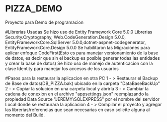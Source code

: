 # PIZZA_DEMO
Proyecto para Demo de programacion

#Librerias Usadas
Se hizo uso de Entity Framework Core 5.0.0
Librerias Security.Cryptography, Web.CodeGeneration.Design 5.0.0, EntityFrameworkCore.SqlServer 5.0.0,dotnet-aspnet-codegenerator, EntityFrameworkCore.Design 5.0.0
Se habilitaron las Migraciones para aplicar enfoque CodeFirst(Esto es para manejar versionamiento de la base de datos, es decir que sin el backup es posible generar todas las entidades y crear la base de datos)
Se hizo uso de manejo de autenticacion con la clase Identity para manejar los accesos de los usuarios

#Pasos para la restaurar la aplicacion en otra PC
1 - > Restaurar el Backup de Base de datos(DB_PIZZA.bak) ubicado en la carpeta "DataBaseBackUp" 
2 - > Copiar la solucion en una carpeta local y abrirla
3 - > Cambiar la cadena de conexion en el archivo "appsettings.json" reemplazando la propiedad Data Source  "JEREMY\\SQLEXPRESS" por el nombre del servidor Local donde se restaurara la aplicacion
4 - > Compilar el proyecto y agregar las librerias/referencias que sean necesarias en caso solicite alguna al momento del Build.